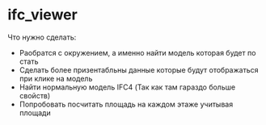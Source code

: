# ifc_viewer
Что нужно сделать:
- Раобратся с окружением, а именно найти модель которая будет по стать
- Сделать более призентабльны данные которые будут отображаться при клике на модель
- Найти нормальную модель IFC4 (Так как там гараздо больше свойств)
- Попробовать посчитать площадь на каждом этаже учитывая площади